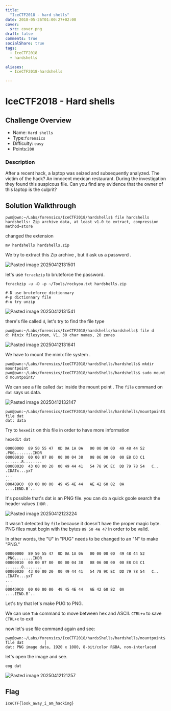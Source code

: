 ```yaml
---
title:
  "IceCTF2018 - hard shells"
date: 2018-05-26T01:00:27+02:00
cover:
  src: cover.png
draft: false
comments: true
socialShare: true
tags:
  - IceCTF2018
  - hardshells

aliases:
  - IceCTF2018-hardshells

---
```


# IceCTF2018 - Hard shells

## Challenge Overview
* Name: `Hard shells`
* Type:`forensics`
* Difficulty: `easy`
* Points:`200`


### Description

After a recent hack, a laptop was seized and subsequently analyzed. The victim of the hack? An innocent mexican restaurant. During the investigation they found this suspicous file. Can you find any evidence that the owner of this laptop is the culprit?

## Solution Walkthrough


```
pwn@pwn:~/Labs/forensics/IceCTF2018/hardshells$ file hardshells
hardshells: Zip archive data, at least v1.0 to extract, compression method=store
```

changed the extension

```
mv hardshells hardshells.zip
```

We try to extract this Zip archive , but it ask us a password .

![Pasted image 20250412131501](https://github.com/user-attachments/assets/cf6509f9-97bb-427d-93e2-42b5df98ddaf)

let's use `fcrackzip` to bruteforce the password.

```
fcrackzip -u -D -p ~/Tools/rockyou.txt hardshells.zip

#-D use bruteforce dictionnary
#-p dictionnary file 
#-u try unzip
```

![Pasted image 20250412131541](https://github.com/user-attachments/assets/3783cec5-bea7-4da4-ad49-7315d55eaf68)

there's file called `d`, let's try to find the file type

```
pwn@pwn:~/Labs/forensics/IceCTF2018/hardshells/hardshells$ file d
d: Minix filesystem, V1, 30 char names, 20 zones
```

![Pasted image 20250412131641](https://github.com/user-attachments/assets/2b38aeee-f84c-4abf-a704-338d328f8f28)

We have to mount the minix file system .


```
pwn@pwn:~/Labs/forensics/IceCTF2018/hardsShells/hardshells$ mkdir mountpoint         
pwn@pwn:~/Labs/forensics/IceCTF2018/hardsShells/hardshells$ sudo mount d mountpoint/ 
```

We can see a file called `dat` inside the mount point . The `file` command on `dat` says us data.

![Pasted image 20250412132147](https://github.com/user-attachments/assets/8f95a9a1-d184-45be-b099-1b97542ddb0a)


```
pwn@pwn:~/Labs/forensics/IceCTF2018/hardsShells/hardshells/mountpoint$ file dat
dat: data 
```

Try to `hexedit` on this file in order to have more information

```
hexedit dat
```

```
00000000  89 50 55 47  0D 0A 1A 0A   00 00 00 0D  49 48 44 52   .PUG........IHDR
00000010  00 00 07 80  00 00 04 38   08 06 00 00  00 E8 D3 C1   .......8........
00000020  43 00 00 20  00 49 44 41   54 78 9C EC  DD 79 78 54   C.. .IDATx...yxT
...
...
0004D9C0  00 00 00 00  49 45 4E 44   AE 42 60 82  0A            ....IEND.B`..
```

It's possible that's dat is an PNG file. you can do a quick goole search the header values `IHDR` . 

![Pasted image 20250412123224](https://github.com/user-attachments/assets/91b4fbef-e8ea-4bc8-b776-4c1d40e6c1d3)

It wasn't detected by `file` because it doesn't have the proper magic byte. PNG files must begin with the bytes `89 50 4e 47` in order to be valid.

In other words, the "U" in "PUG" needs to be changed to an "N" to make "PNG." 

```
00000000  89 50 55 47  0D 0A 1A 0A   00 00 00 0D  49 48 44 52   .PNG........IHDR
00000010  00 00 07 80  00 00 04 38   08 06 00 00  00 E8 D3 C1   .......8........
00000020  43 00 00 20  00 49 44 41   54 78 9C EC  DD 79 78 54   C.. .IDATx...yxT
...
...
0004D9C0  00 00 00 00  49 45 4E 44   AE 42 60 82  0A            ....IEND.B`..
```

Let's try that let's make PUG to PNG.

We can use `Tab` command to move between hex and ASCII. `CTRL+o` to save `CTRL+x` to exit 

now let's use file command again and see:


```
pwn@pwn:~/Labs/forensics/IceCTF2018/hardsShells/hardshells/mountpoint$ file dat         │
dat: PNG image data, 1920 x 1080, 8-bit/color RGBA, non-interlaced 
```

let's open the image and see.

```
eog dat
```

![Pasted image 20250412121257](https://github.com/user-attachments/assets/b42d7866-c21f-4bad-91e2-811bc41d551d)


## Flag
`IceCTF{look_away_i_am_hacking}`
